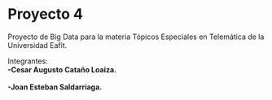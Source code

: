 # Proyecto 4
Proyecto de Big Data para la materia Tópicos Especiales en Telemática de la Universidad Eafit.

Integrantes:
<br><b>-Cesar Augusto Cataño Loaiza.</b></br>
<br><b>-Joan Esteban Saldarriaga.</b></br>
